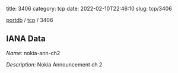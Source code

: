 title: 3406
category: tcp
date: 2022-02-10T22:46:10
slug: tcp/3406

[portdb](/) / [tcp](/category/tcp.html) / 3406


## IANA Data

_Name:_ nokia-ann-ch2

_Description:_ Nokia Announcement ch 2

